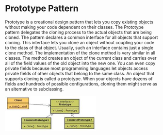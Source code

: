 # Prototype Pattern #
Prototype is a creational design pattern that lets you copy existing objects without making your code dependent on their classes.
The Prototype pattern delegates the cloning process to the actual objects that are being cloned. The pattern declares a 
common interface for all objects that support cloning. 
This interface lets you clone an object without coupling your code to the class of that object. 
Usually, such an interface contains just a single clone method.
The implementation of the clone method is very similar in all classes. 
The method creates an object of the current class and carries over all of the field values of the old object into the new one. 
You can even copy private fields because most programming languages let objects access private fields of other objects 
that belong to the same class.
An object that supports cloning is called a prototype. 
When your objects have dozens of fields and hundreds of possible configurations, 
cloning them might serve as an alternative to subclassing.

![Builder Image](../../../../../../resources/static/images/prototype.jpg)